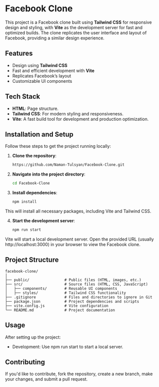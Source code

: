 # Facebook Clone

This project is a Facebook clone built using **Tailwind CSS** for responsive design and styling, with **Vite** as the development server for fast and optimized builds. The clone replicates the user interface and layout of Facebook, providing a similar design experience.

## Features

- Design using **Tailwind CSS**
- Fast and efficient development with **Vite**
- Replicates Facebook’s layout
- Customizable UI components

## Tech Stack

- **HTML**: Page structure.
- **Tailwind CSS**: For modern styling and responsiveness.
- **Vite**: A fast build tool for development and production optimization.

## Installation and Setup

Follow these steps to get the project running locally:

1. **Clone the repository**:

   ```bash
   https://github.com/Naman-Tulsyan/Facebook-Clone.git

2. **Navigate into the project directory**:

    ```bash
    cd Facebook-Clone

3. **Install dependencies**:

    ```bash
    npm install
This will install all necessary packages, including Vite and Tailwind CSS.

4. **Start the development server**:

    ```bash
    npm run start
Vite will start a local development server. Open the provided URL (usually http://localhost:3000) in your browser to view the Facebook clone.


## Project Structure
    
    facebook-clone/
    │
    ├── public/                # Public files (HTML, images, etc.)
    ├── src/                   # Source files (HTML, CSS, JavaScript)
    │   ├── components/        # Reusable UI components
    │   ├── styles/            # Tailwind CSS functionality 
    ├── .gitignore             # Files and directories to ignore in Git
    ├── package.json           # Project dependencies and scripts
    ├── vite.config.js         # Vite configuration
    └── README.md              # Project documentation

## Usage
After setting up the project:

- Development: Use npm run start to start a local server.


## Contributing
If you'd like to contribute, fork the repository, create a new branch, make your changes, and submit a pull request.
